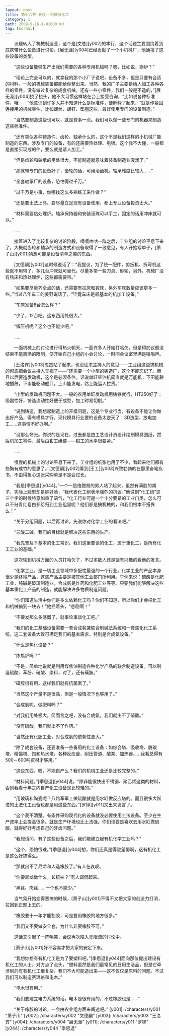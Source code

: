 ```yaml
---
layout: post
title: 第十六节 会议——机械与化工
category: 1
path: 2009-9-16-1-01600.md
tag: [normal]
---
```


　　议题转入了机械制造业，这个是[文总][y002]的本行，这个话题主要围绕着到底携带什么设备进行讨论。[展无涯][y004]已经贡献了一个小机械厂，他通报了这些设备的类型。

　　“这些设备能够生产出我们需要的各种专用机械吗？嗯，比如说，锅炉？”

　　“理论上完全可以的，就拿我的那个小厂子说吧，设备不多，但是只要有合适的材料，一般的机械装备都能给你整出来。当然，我的厂子主要是给人加工各种各样的零件，没有做过复杂的成套机械。还有一些小零件，我们一般是不造的，”[展无涯][y004]挠了挠头，他不大习惯这样站在台上接受咨询，“比如说各种标准件，哦——”他意识到许多人并不知道什么是标准件，便解释了起来，“就是作紧固连接用的机械零件，比如螺丝、螺钉、垫圈这些，最好使用专门的设备制造。”

　　“当然要制造这些也可以，就是费事一点。我们可以做一些专门的机器来制造这些标准件。

　　“还有类似各种铸造件、齿轮、轴承什么的，这个不是我们这样的小机械厂能制造的东西。涉及专门的设备，有的还需要热处理、电镀。这个我不大懂，一般都是直接买现成的件，要么就是请人加工。”

　　“但是齿轮和轴承的用处很大，不能制造就意味着装备制造业没戏了。”

　　“那就带专门的设备好了，齿轮的话，可用滚齿机。轴承难度比较大……”

　　“全套轴承厂的设备，恐怕得过千万。”

　　“过千万是小事，你哪找这么多熟练工来作做？”

　　“还是要土法上马。要尽量立足现有设备使用，都上专业设备投资太大。”

　　“材料需要热处理炉。轴承保持器和安装滚珠可以手工，固定的话用冲床就可以。”

　　……

　　接着进入了比较复杂的讨论阶段，嘀嘀咕咕一阵之后，工业组的讨论平息下来了，大概就齿轮和轴承的制造方式和设备取得了一致意见，有人开始写单子，[萧子山][y001]猜想可能是设备清单之类的东西。

　　[文德嗣][y002]这时候说话了：“我提议，为了统一配件，剪扳机、折弯机这些就不用带了，多几台冲床就可替代。尽量多带一些刀具、砂轮，另外，机械厂没有铣床和热处理炉，这些都需要带。”

　　“如果要尽量齐全点的话，还需要有拉床和镗床，另外车床数量应该更多一些。”当过八年车工的姜野说话了，“毕竟车床是最基本的机加工设备。”

　　“车床准备8台怎么样？”

　　“少了，12台吧。这东西用处很大。”

　　“锻压机呢？这个也不能少吧。”

　　……

　　一面机械上的讨论进行得热火朝天，一面许多人开始打哈欠，但是碍於议题没结束不能离场的限制，便开始自己小组的小会讨论，一时间会议室里满是嗡嗡声。

　　[王洛宾][y003]忽然站了起来，也没征求主持人的意见——工业组这些搞机械的彻底把会议主持人无视了——“还需要一个小型的铸造厂，这个不能忘记了。而且以后要造发动机，这个是必须条件。话说单缸柴油机简直就是万能机：下田能耕地插秧，下水能驱动船只，上山能发电，路上能运人拉货。”

　　“小型的发动机问题不大。一般的农用单缸发动机用铸铁就行，HT250好了：吸震性好，铸造流动性好便于成型，加工时易切削。”

　　“说到铸造，我想起制造上的开模问题，这是个专业行当，有设备不能让你做出好产品，得有模具才行。现代模具行业要的设备太逆天了：3D造型、放电加工……这事情不好办啊。”

　　“没那么夸张。你说的是现在，过去都是由工艺设计员设计绘制模具图纸，然后机加工零件，最后由钳工组装——钳工的水平很要紧。”

　　……

　　慢慢的机械上的讨论平息下来了，工业组的纸张也用了不少，看起来他们都有些胸有成竹的意思了。[文德嗣][y002]看到[王工][y003]兴致勃勃的在那里奋笔疾书，不由得担心这张采购单是不是会过长。

　　“我是[季思退][y044]。”一个一脸络腮胡的男人站了起来，虽然有满脸的胡子，实际上脸型却是娃娃脸，“我代表化工组表示强烈的抗议。”他说到“化工组”这三个字的时候特意加重了语气，“化工行业可是一个十分要紧的工业门类，怎么可以不分青红皂白都给归到工业组里呢？他们都是搞机械的，和我们根本不搭界么！”

　　“关于分组问题，以后再讨论，先说你对化学工业的看法吧。”

　　“三酸二碱。我们的目标就是解决这些东西的生产。

　　“我先普及下基本的化工常识。我们这里要谈的化工，属于重化工，是所有化工工业的基础。”

　　这次轮到机械方面的人员打哈欠了，不过多数人还是饶有兴趣的看他的发言。

　　“化学工业，是一切工业领域中多配性最强的一个行业。化学工业的产品本身很少是终端产品，这些产品主要是被其他工业部门所利用。举例来说：硫酸是化肥工业，纯碱是玻璃制造业，合成氨是炸药和化肥工业等等。只要我们能够解决这些基本重化工产品的制造，就能解决许多物质制造问题。

　　“你们知道生活中你们是多么依赖化工吗？你们不知道，所以你们才会把化工和机械搞到一块去！”他摇着头，“悲剧啊！”

　　“不要发那么多感慨了，就事论事谈化工吧。”

　　“我们的化工基础设备需要一套合成氨兼联合制碱法系统和一套焦化化工系统，这二套设备大致可满足我们的基本需求，特别是合成氨设备。”

　　“什么是焦化设备？”

　　“炼焦炉吗？”

　　“不是，简单地说就是利用煤焦油制造各种化学产品的联合制造设备。可以制造硫酸、苯酚、硝酸、染料，对了，还有磺胺。”

　　“磺胺很有用，这样我们就有抗菌素了。”

　　“当然这个产量不是很高，但是一般情况下也够用了。”

　　“合成氨呢，做肥料吗？”

　　“对我们用处极大。简而言之吧，没有合成氨，我们就出不了硝酸。”

　　“没有硝酸，我们就出不了炸药。”

　　“当然还有化肥工业，对合成氨的依赖性更大。”

　　“除了成套设备，还要准备一些备用的化工设备：如综合塔、吸收塔、脱碳塔、精馏塔、饱和热水塔，各种反应釜、耐压管道、酸泵、加热器……我看总得有500－600吨资材才够用。”

　　“这些东西，嗯，不能自产么？我们的机械工业还是比较完整的。”

　　“材料问题。”[季思退][y044]说，“除非能很快出不锈钢、聚乙烯这类的材料，否则我看十年之内自产化工设备是比较难的。”

　　“用玻璃和陶瓷呢？八路军军工做硫酸就是用水缸做反应塔的。而且很多大跃进的土法化工设备也都是用这些东西。”[罗铎][y011]又出来发言了。

　　“这个我不清楚。有条件采购现代化的设备就没必要使用土法设备。至少在生产效率上会提高很多。就是生产环境也比土法强。你们谁要是喜欢去用水缸做硫酸，就得好好考虑自己的牙齿问题。”

　　“我想请问，有了这些设备之后，我们能建立起有机化学工业吗？”

　　“这个，恐怕很难。”[季思退][y044]想，你们还真是得陇望蜀啊，这有机化工是这么好搞得么。

　　“那就出不了尼龙和人造橡胶了。”有人在哀叹。

　　“你要尼龙做什么，长统袜？”有人调侃起来。

　　“黑丝、肉丝……一个也不能少。”

　　当气氛开始变得恶搞的时候，[萧子山][y001]不得不又把大家的创造力打消，拉回到正题上去的。

　　“橡胶要十一年才能割胶，可是要用橡胶的地方很多。”

　　“我们又不要做安全套，为什么非要橡胶不可。”

　　这话又引起了一阵哄笑，会议再次陷入无限流的讨论中。

　　[萧子山][y001]好不容易才把大家的安定下来。

　　“我想你想有有机化工是为了要塑料吧，”[季思退][y044]面向那位提出建设有机化工的人士，对方点了点头，“塑料虽然是我们最常见的日用生活品，但是它牵涉到的有有机化工很复杂，我们不大可能造出来——这不仅仅是原料的问题。不过我们可以制造赛璐珞和电木。”

　　“电木很有用。”

　　“我们要建立电力系统的话，电木是很有用的，不过橡胶也是……”

　　“关于橡胶的讨论，一会由农业组方面来阐述吧。”
[y001]: /characters/y001 "萧子山"
[y002]: /characters/y002 "文德嗣"
[y003]: /characters/y003 "王洛宾"
[y004]: /characters/y004 "展无涯"
[y011]: /characters/y011 "罗铎"
[y044]: /characters/y044 "季思退"
